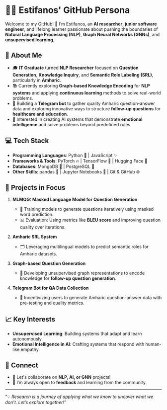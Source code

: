 
# 👨‍💻 Estifanos' GitHub Persona  

Welcome to my GitHub! 🚀 I’m Estifanos, an **AI researcher**, **junior software engineer**, and lifelong learner passionate about pushing the boundaries of **Natural Language Processing (NLP)**, **Graph Neural Networks (GNNs)**, and **unsupervised learning**.  

## 🌟 About Me  

- 🎓 **IT Graduate** turned **NLP Researcher** focused on **Question Generation**, **Knowledge Inquiry**, and **Semantic Role Labeling (SRL)**, particularly in **Amharic**.  
- 📚 Currently exploring **Graph-based Knowledge Encoding** for **NLP systems** and applying **continuous learning** methods to solve real-world problems.  
- 🤖 Building a **Telegram bot** to gather quality Amharic question-answer data and exploring innovative ways to structure **follow-up questions** for **healthcare and education**.  
- 🧠 Interested in creating AI systems that demonstrate **emotional intelligence** and solve problems beyond predefined rules.  

## 💻 Tech Stack  

- **Programming Languages**: Python 🐍 | JavaScript ✨  
- **Frameworks & Tools**: PyTorch 🔥 | TensorFlow 🤖 | Hugging Face 🤗  
- **Databases**: MongoDB 🍃 | PostgreSQL 🐘  
- **Other Skills**: pandas 🐼 | Jupyter Notebooks 📓 | Git & GitHub 🌐  

## 🚧 Projects in Focus  

1. **MLMQG: Masked Language Model for Question Generation**  
   - 🌱 Training models to generate questions iteratively using masked word prediction.  
   - 📊 Evaluation: Using metrics like **BLEU score** and improving question quality over iterations.  

2. **Amharic SRL System**  
   - 🗂️ Leveraging multilingual models to predict semantic roles for Amharic datasets.  

3. **Graph-based Question Generation**  
   - 🔗 Developing unsupervised graph representations to encode knowledge for **follow-up question generation**.  

4. **Telegram Bot for QA Data Collection**  
   - 🤝 Incentivizing users to generate Amharic question-answer data with pre-testing and quality metrics.  

## 📈 Key Interests  

- **Unsupervised Learning**: Building systems that adapt and learn autonomously.  
- **Emotional Intelligence in AI**: Crafting systems that respond with human-like empathy.  

## 🔗 Connect  

- 💬 Let's collaborate on **NLP, AI, or GNN** projects!  
- 🌟 I’m always open to **feedback** and learning from the community.  

---

"💡 _Research is a journey of applying what we know to uncover what we don’t. Let’s explore together!_"  
